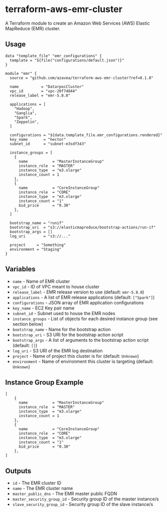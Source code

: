 # terraform-aws-emr-cluster

A Terraform module to create an Amazon Web Services (AWS) Elastic MapReduce (EMR) cluster.

## Usage

```hcl
data "template_file" "emr_configurations" {
  template = "${file("configurations/default.json")}"
}

module "emr" {
  source = "github.com/azavea/terraform-aws-emr-cluster?ref=0.1.0"

  name          = "DatarpocCluster"
  vpc_id        = "vpc-20f74844"
  release_label = "emr-5.8.0"

  applications = [
    "Hadoop",
    "Ganglia",
    "Spark",
    "Zeppelin",
  ]

  configurations = "${data.template_file.emr_configurations.rendered}"
  key_name       = "hector"
  subnet_id      = "subnet-e3sdf343"

  instance_groups = [
    {
      name           = "MasterInstanceGroup"
      instance_role  = "MASTER"
      instance_type  = "m3.xlarge"
      instance_count = 1
    },
    {
      name           = "CoreInstanceGroup"
      instance_role  = "CORE"
      instance_type  = "m3.xlarge"
      instance_count = "1"
      bid_price      = "0.30"
    },
  ]

  bootstrap_name = "runif"
  bootstrap_uri  = "s3://elasticmapreduce/bootstrap-actions/run-if"
  bootstrap_args = []
  log_uri        = "s3://..."

  project     = "Something"
  environment = "Staging"
}
```

## Variables

- `name` - Name of EMR cluster
- `vpc_id` - ID of VPC meant to house cluster
- `release_label` - EMR release version to use (default: `emr-5.8.0`)
- `applications` - A list of EMR release applications (default: `["Spark"]`)
- `configurations` - JSON array of EMR application configurations
- `key_name` - EC2 Key pair name
- `subnet_id` - Subnet used to house the EMR nodes
- `instance_groups` - List of objects for each desired instance group (see section below)
- `bootstrap_name` - Name for the bootstrap action
- `bootstrap_uri` - S3 URI for the bootstrap action script
- `bootstrap_args` - A list of arguments to the bootstrap action script (default: `[]`)
- `log_uri` - S3 URI of the EMR log destination
- `project` - Name of project this cluster is for (default: `Unknown`)
- `environment` - Name of environment this cluster is targeting (default: `Unknown`)

## Instance Group Example

```hcl
[
    {
      name           = "MasterInstanceGroup"
      instance_role  = "MASTER"
      instance_type  = "m3.xlarge"
      instance_count = 1
    },
    {
      name           = "CoreInstanceGroup"
      instance_role  = "CORE"
      instance_type  = "m3.xlarge"
      instance_count = "1"
      bid_price      = "0.30"
    },
]
```

## Outputs

- `id` - The EMR cluster ID
- `name` - The EMR cluster name
- `master_public_dns` - The EMR master public FQDN
- `master_security_group_id` - Security group ID of the master instance/s
- `slave_security_group_id` - Security group ID of the slave instance/s

